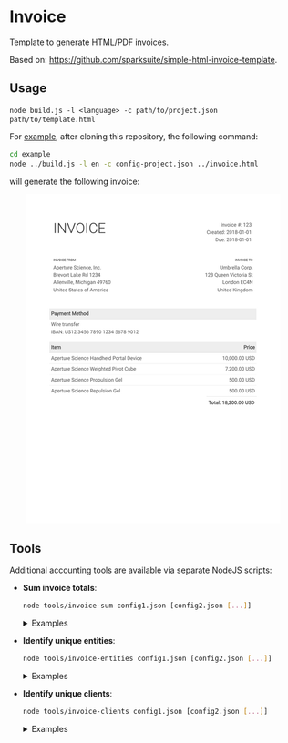 # Invoice

Template to generate HTML/PDF invoices.

Based on: https://github.com/sparksuite/simple-html-invoice-template.

## Usage

```
node build.js -l <language> -c path/to/project.json path/to/template.html
```

For [example](example), after cloning this repository, the following command:

```bash
cd example
node ../build.js -l en -c config-project.json ../invoice.html
```

will generate the following invoice:

<p align="center">
  <a href="example/invoice.pdf">
    <img src="example/invoice.png" alt="Description of Image">
  </a>
</p>


## Tools

Additional accounting tools are available via separate NodeJS scripts:

- __Sum invoice totals__:
    ```bash
    node tools/invoice-sum config1.json [config2.json [...]]
    ```
    <details>
    <summary>Examples</summary>

    - Add quarterly income:
        ```bash
        $ node tools/invoice-sum path/to/invoices/2021-Q1/*/config-project.json
        { "USD": 18500 }
        ```
    - Add yearly income:
        ```bash
        $ node tools/invoice-sum path/to/invoices/2021-*/*/config-project.json
        { "USD": 74000, "EUR": 8000 }
        ``` 
    </details>

- __Identify unique entities__:
    ```bash
    node tools/invoice-entities config1.json [config2.json [...]]
    ```
    <details>
    <summary>Examples</summary>

    - Get all used entities:
        ```bash
        $ node tools/invoice-entities path/to/invoices/**/*.json
        [ { "name": "Aperture Science, Inc.",
            "address": "Brevort Lake Rd 1234",
            "zip": "49760",
            "city": "Allenville",
            "state": "Michigan",
            "country": "us" } ]
        ```
    </details>

- __Identify unique clients__:
    ```bash
    node tools/invoice-clients config1.json [config2.json [...]]
    ```
    <details>
    <summary>Examples</summary>

    - Get all known clients:
        ```bash
        $ node tools/invoice-clients path/to/invoices/**/*.json
        [ { "name": "Umbrella Corp.",
            "address": "123 Queen Victoria St",
            "zip": "EC4N",
            "city": "London",
            "country": "gb" },
          { "name": "Sherlock Holmes",
            "address": "221B Baker St",
            "zip": "NW16XE",
            "city": "London",
            "country": "gb" } ]
        ```
    </details>
